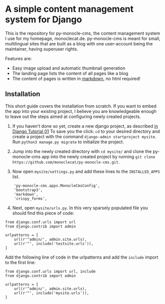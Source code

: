 # A simple content management system for Django

This is the repository for py-monocle-cms, the content management system I use for my homepage, monoclecat.de.
py-monocle-cms is meant for small, multilingual sites that are built as a blog with one user-account being the maintainer, 
having superuser rights. 

Features are:

* Easy image upload and automatic thumbnail generation
* The landing page lists the content of all pages like a blog
* The content of pages is written in [markdown](https://github.com/adam-p/markdown-here/wiki/Markdown-Cheatsheet), 
no html required!

## Installation

This short guide covers the installation from scratch. If you want to embed the app into your existing project, 
I believe you are knowledgeable enough to leave out the steps aimed at configuring newly created projects. 

1. If you haven't done so yet, create a new django project, as described 
[in Django Tutorial 01](https://docs.djangoproject.com/en/1.11/intro/tutorial01/)
To save you the click: `cd` to your desired directory and create a project with the command 
`django-admin startproject mysite`. Run `python3 manage.py migrate` to initialize the project. 

2. Jump into the newly created directory with `cd mysite/` and clone the py-monocle-cms app into the newly created 
project by running `git clone https://github.com/monoclecat/py-monocle-cms.git`.

3. Now open `mysite/settings.py` and add these lines to the `INSTALLED_APPS` list. 
```
    'py-monocle-cms.apps.MonocleCmsConfig',
    'bootstrap3',
    'markdown',
    'crispy_forms',
```

4. Next, open `mysite/urls.py`. In this very sparsely populated file you should find this piece of code: 
 
```
from django.conf.urls import url
from django.contrib import admin

urlpatterns = [
    url(r'^admin/', admin.site.urls),
    url(r'^', include('testsite.urls')),
]
```

Add the following line of code in the urlpatterns and add the `include` import to the first line:

```
from django.conf.urls import url, include
from django.contrib import admin

urlpatterns = [
    url(r'^admin/', admin.site.urls),
    url(r'^', include('mysite.urls')),
]
```



